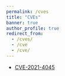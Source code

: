 ```yaml
---
permalink: /cves
title: "CVEs"
banner: true
author_profile: true
redirect_from: 
  - /cves/
  - /cve
  - /cve/
---
```


 <ul>
  <li><a href="https://nvd.nist.gov/vuln/detail/CVE-2021-4045">CVE-2021-4045</a></li>
</ul> 
